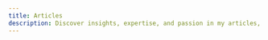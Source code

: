 ```yaml
---
title: Articles
description: Discover insights, expertise, and passion in my articles, unraveling the narrative of my journey within web development.
---
```

